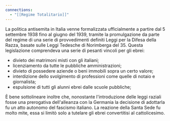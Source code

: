 ```yaml
---
connections:
  - "[[Regime Totalitario]]"
---
```

La politica antisemita in Italia venne formalizzata ufficialmente a partire dal 5 settembre 1938 fino al giugno del 1939, tramite la promulgazione da parte del regime di una serie di provvedimenti definiti Leggi per la Difesa della Razza, basate sulle Leggi  Tedesche di Norimberga del 35. Questa legislazione comprendeva una serie di pesanti vincoli per gli ebrei:
- divieto dei matrimoni misti con gli italiani;
- licenziamento da tutte le pubbliche amministrazioni;
- divieto di possedere aziende o beni immobili sopra un certo valore;
- interdizione dello svolgimento di professioni come quelle di notaio e giornalista;
- espulsione di tutti gli alunni ebrei dalle scuole pubbliche;

È bene sottolineare inoltre che, nonostante l'introduzione delle leggi raziali fosse una prerogativa dell'alleanza con la Germania la decisione di adottarla fu un atto autonomo del fascismo italiano. La reazione della Santa Sede fu molto mite, essa si limitò solo a tutelare gli ebrei convertitisi al cattolicesimo.